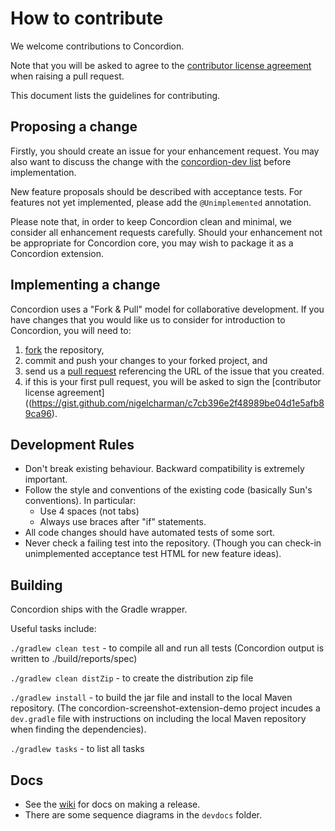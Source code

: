 How to contribute
================
We welcome contributions to Concordion.

Note that you will be asked to agree to the [contributor license agreement](https://gist.github.com/nigelcharman/c7cb396e2f48989be04d1e5afb89ca96) when raising a pull request.

This document lists the guidelines for contributing.

Proposing a change
-----------------------------
Firstly, you should create an issue for your enhancement request. You may also want to discuss the change with the [concordion-dev list](https://groups.google.com/forum/#!forum/concordion-dev) before implementation.

New feature proposals should be described with acceptance tests. For features not yet implemented, please add the `@Unimplemented` annotation.

Please note that, in order to keep Concordion clean and minimal, we consider all enhancement requests carefully. Should your enhancement not be appropriate for Concordion core, you may wish to package it as a Concordion extension.

Implementing a change
----------------------------------
Concordion uses a "Fork & Pull" model for collaborative development. If you have changes that you would like us to consider for introduction to Concordion, you will need to:
 1. [fork](https://help.github.com/articles/fork-a-repo) the repository, 
 1. commit and push your changes to your forked project, and 
 1. send us a [pull request](https://help.github.com/articles/using-pull-requests) referencing the URL of the issue that you created.
 1. if this is your first pull request, you will be asked to sign the [contributor license agreement]((https://gist.github.com/nigelcharman/c7cb396e2f48989be04d1e5afb89ca96).

Development Rules
-----------------
* Don't break existing behaviour. Backward compatibility is extremely important.
* Follow the style and conventions of the existing code (basically Sun's conventions). In particular:
  - Use 4 spaces (not tabs) 
  - Always use braces after "if" statements.
* All code changes should have automated tests of some sort.
* Never check a failing test into the repository. (Though you can check-in unimplemented acceptance test HTML for new feature ideas). 

Building
--------
Concordion ships with the Gradle wrapper.

Useful tasks include:

`./gradlew clean test`
    - to compile all and run all tests (Concordion output is written to ./build/reports/spec)

`./gradlew clean distZip`
    - to create the distribution zip file

`./gradlew install`
    - to build the jar file and install to the local Maven repository. (The concordion-screenshot-extension-demo project incudes a `dev.gradle` file with instructions on including the local Maven repository when finding the dependencies).

`./gradlew tasks`
    - to list all tasks

Docs
----
 - See the [wiki](https://code.google.com/p/concordion/w/list) for docs on making a release.
 - There are some sequence diagrams in the `devdocs` folder.
